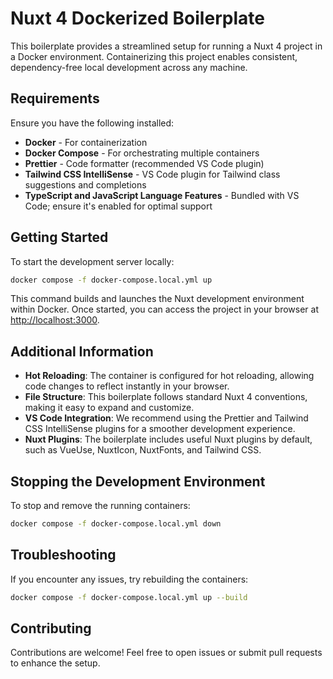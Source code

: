 # Nuxt 4 Dockerized Boilerplate

This boilerplate provides a streamlined setup for running a Nuxt 4 project in a Docker environment. Containerizing this project enables consistent, dependency-free local development across any machine.

## Requirements

Ensure you have the following installed:

- **Docker** - For containerization
- **Docker Compose** - For orchestrating multiple containers
- **Prettier** - Code formatter (recommended VS Code plugin)
- **Tailwind CSS IntelliSense** - VS Code plugin for Tailwind class suggestions and completions
- **TypeScript and JavaScript Language Features** - Bundled with VS Code; ensure it's enabled for optimal support


## Getting Started

To start the development server locally:

```bash
docker compose -f docker-compose.local.yml up
```

This command builds and launches the Nuxt development environment within Docker. Once started, you can access the project in your browser at [http://localhost:3000](http://localhost:3000).


## Additional Information

- **Hot Reloading**: The container is configured for hot reloading, allowing code changes to reflect instantly in your browser.
- **File Structure**: This boilerplate follows standard Nuxt 4 conventions, making it easy to expand and customize.
- **VS Code Integration**: We recommend using the Prettier and Tailwind CSS IntelliSense plugins for a smoother development experience.
- **Nuxt Plugins**: The boilerplate includes useful Nuxt plugins by default, such as VueUse, NuxtIcon, NuxtFonts, and Tailwind CSS.

## Stopping the Development Environment

To stop and remove the running containers:

```bash
docker compose -f docker-compose.local.yml down
```

## Troubleshooting

If you encounter any issues, try rebuilding the containers:

```bash
docker compose -f docker-compose.local.yml up --build
```

## Contributing

Contributions are welcome! Feel free to open issues or submit pull requests to enhance the setup.
